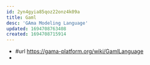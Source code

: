 ```yaml
---
id: 2yn4gyia85qoz22onz4k09a
title: Gaml
desc: 'GAma Modeling Language'
updated: 1694708763408
created: 1694708715914
---
```


- #url https://gama-platform.org/wiki/GamlLanguage
- 